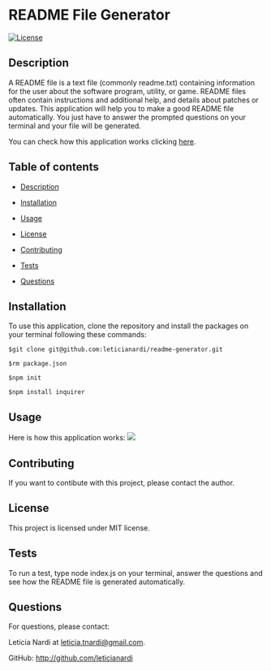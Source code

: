 # README File Generator
   [![License](https://img.shields.io/badge/license-MIT-blue.svg)](#license)

 ## Description

 A README file is a text file (commonly readme.txt) containing information for the user about the software program, utility, or game. README files often contain instructions and additional help, and details about patches or updates. This application will help you to make a good README file automatically. You just have to answer the prompted questions on your terminal and your file will be generated.
    
 You can check how this application works clicking [here](https://www.youtube.com/watch?v=Mdu2QzMuvo0).

 ## Table of contents
 * [Description](#description)
 * [Installation](#installation)
 * [Usage](#usage)
 
 * [License](#license)

 * [Contributing](#contributing)
 * [Tests](#tests)
 * [Questions](#questions)
    
 ## Installation

 To use this application, clone the repository and install the packages on your terminal following these commands:
  ```
  $git clone git@github.com:leticianardi/readme-generator.git 
  
  $rm package.json 
  
  $npm init 
  
  $npm install inquirer
  ```

 ## Usage

 Here is how this application works:
 <img src ="./images/Node cropped video.gif">

 

 ## Contributing

 If you want to contibute with this project, please contact the author.

 ## License
 
 This project is licensed under MIT license.

 ## Tests

 To run a test, type node index.js on your terminal, answer the questions and see how the README file is generated automatically.
 
 
 ## Questions

 For questions, please contact:

 Leticia Nardi at leticia.tnardi@gmail.com.

 GitHub: http://github.com/leticianardi

